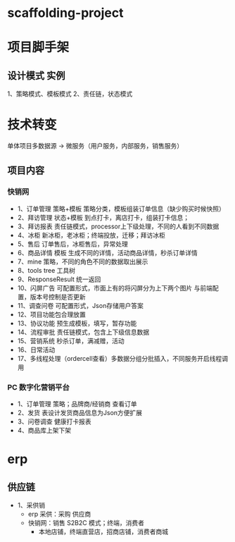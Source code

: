 # scaffolding-project

# 项目脚手架

## 设计模式 实例
1、策略模式、模板模式
2、责任链，状态模式

# 技术转变
单体项目多数据源 -> 微服务（用户服务，内部服务，销售服务）

## 项目内容
### 快销网
- 1、订单管理 策略+模板 策略分类，模板组装订单信息（缺少购买时候快照）
- 2、拜访管理 状态+模板 到点打卡，离店打卡，组装打卡信息；
- 3、拜访报表 责任链模式，processor上下级处理，不同的人看到不同数据
- 4、冰柜 新冰柜，老冰柜；终端投放，迁移；拜访冰柜
- 5、售后 订单售后，冰柜售后，异常处理
- 6、商品详情 模板 生成不同的详情，活动商品详情，秒杀订单详情
- 7、mine 策略，不同的角色不同的数据取出展示
- 8、tools tree 工具树
- 9、ResponseResult 统一返回
- 10、闪屏广告 可配置形式，市面上有的将闪屏分为上下两个图片 与前端配置，版本号控制是否更新
- 11、调查问卷 可配置形式，Json存储用户答案
- 12、项目功能包合理放置
- 13、协议功能 预生成模板，填写，暂存功能
- 14、流程审批 责任链模式，包含上下级信息数据
- 15、营销系统 秒杀订单，满减赠，活动
- 16、日常活动
- 17、多线程处理（ordercell查看）多数据分组分批插入，不同服务开启线程调用

### PC 数字化营销平台
- 1、订单管理 策略；品牌商/经销商 查看订单
- 2、发货 表设计发货商品信息为Json方便扩展
- 3、问卷调查 健康打卡报表
- 4、商品库上架下架

# erp 
## 供应链
- 1、采供销
  - erp 采供：采购 供应商 
  - 快销网：销售 S2B2C 模式；终端，消费者
    - 本地店铺，终端直营店，招商店铺，消费者商城
